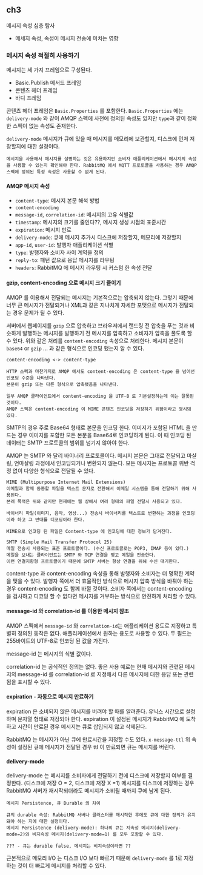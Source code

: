 ## ch3
메시지 속성 심층 탐사
- 메세지 속성, 속성이 메시지 전송에 미치는 영향

### 메시지 속성 적절히 사용하기

메시지는 세 가지 프레임으로 구성된다.
- Basic.Publish 메서드 프레임
- 콘텐츠 헤더 프레임
- 바디 프레임

콘텐츠 헤더 프레임은 `Basic.Properties` 를 포함한다.
`Basic.Properties` 에는 `delivery-mode` 와 같이 AMQP 스펙에 사전에 정의된 속성도 있지만 `type`과 같이 정확한 스펙이 없는 속성도 존재한다.

`delivery-mode`
메시지가 큐에 있을 때 메시지를 메모리에 보관할지, 디스크에 먼저 저장할지에 대한 설정이다.

```
메시지을 사용해서 메시지를 설명하는 것은 유용하지만 소비자 애플리케이션에서 메시지의 속성을 사용할 수 있는지 확인해야 한다. RabbitMQ 에서 MQTT 프로토콜을 사용하는 경우 AMQP 스펙에 정의된 특정 속성은 사용할 수 없게 된다.
```

#### AMQP 메시지 속성
- `content-type`: 메시지 본문 해석 방법
- `content-encoding`
- `message-id`, `correlation-id`: 메시지의 고유 식별값
- `timestamp`: 메시지의 크기를 줄인다??, 메시지 생성 시점의 표준시간
- `expiration`: 메시지 만료
- `delivery-mode`: 큐에 메시지 추가시 디스크에 저장할지, 메모리에 저장할지
- `app-id`, `user-id`: 발행자 애플리케이션 식별
- `type`: 발행자와 소비자 사이 계약을 정의
- `reply-to`: 패턴 값으로 응답 메시지를 라우팅
- `headers`: RabbitMQ 에 메시지 라우팅 시 커스텀 한 속성 전달

#### gzip, content-encoding 으로 메시지 크기 줄이기
AMQP 를 이용해서 전달되는 메시지는 기본적으로는 압축되지 않는다.
그렇기 때문에 너무 큰 메시지가 전달되거나 XML과 같은 지나치게 자세한 포맷으로 메시지가 전달되는 경우 문제가 될 수 있다.

서버에서 웹페이지를 `gzip` 으로 압축하고 브라우저에서 랜드링 전 압축을 푸는 것과 비슷하게 발행하는 메시지를 발행하기 전 메시지를 압축하고 소비자가 압축을 풀도록 할 수 있다.
위와 같은 처리를 `content-encoding` 속성으로 처리한다.
메시지 본문이 `base64` or `gzip` ... 과 같은 형식으로 인코딩 됐는지 알 수 있다.

```
content-encoding <-> content-type

HTTP 스펙과 마찬가지로 AMQP 에서도 content-encoding 은 content-type 을 넘어선 인코딩 수준을 나타낸다.
본문이 gzip 또는 다른 형식으로 압축됐음을 나타낸다.

일부 AMQP 클라이언트에서 content-encoding 을 UTF-8 로 기본설정하는데 이는 잘못된 것이다.
AMQP 스펙은 content-encoding 이 MIME 콘텐츠 인코딩을 저장하기 위함이라고 명시돼 있다.
```

SMTP의 경우 주로 Base64 형태로 본문을 인코딩 한다. 
이미지가 포함된 HTML 을 만드는 경우 이미지를 포함한 모든 본문을 Base64로 인코딩하게 된다.
이 때 인코딩 된 데이터는 SMTP 프로토콜의 범위를 넘기지 않아야 한다.

AMQP 는 SMTP 와 달리 바이너리 프로토콜이다.
메시지 본문은 그대로 전달되고 마샬링, 언마샬링 과정에서 인코딩되거나 변환되지 않는다.
모든 메시지는 프로토콜 위반 걱정 없이 다양한 형식으로 전달될 수 있다.

```
MIME (Multipurpose Internet Mail Extensions)
이메일과 함께 동봉할 파일을 텍스트 문자로 전환해서 이메일 시스템을 통해 전달하기 위해 사용된다.
본래 목적은 위와 같지만 현재에는 웹 상에서 여러 형태의 파일 전달시 사용되고 있다.

바이너리 파일(이미지, 음악, 영상...) 전송시 바이너리를 텍스트로 변환하는 과정을 인코딩이라 하고 그 반대를 디코딩이라 한다.

MIME으로 인코딩 된 파일은 Content-type 에 인코딩에 대한 정보가 담겨진다.
```

```
SMTP (Simple Mail Transfer Protocol 25)
메일 전송시 사용되는 표준 프로토콜이다. (수신 프로토콜로는 POP3, IMAP 등이 있다.)
메일을 보내는 클라이언트는 SMTP 와 TCP 연결을 맺고 메일을 전송한다.
이런 연결지향형 프로토콜이기 때문에 SMTP 서버는 항상 연결을 위해 수신 대기한다.

```

content-type 과 content-encoding 속성을 통해 발행자와 소비자는 더 명확한 계약을 맺을 수 있다.
발행자 쪽에서 더 효율적인 방식으로 메시지 압축 방식을 바꿔야 하는 경우 content-encoding 도 함께 바뀔 것이다.
소비자 쪽에서는 content-encoding 을 검사하고 디코딩 할 수 없다면 메시지를 거부하는 방식으로 안전하게 처리할 수 있다.


#### message-id 와 correlation-id 를 이용한 메시지 참조
AMQP 스펙에서 `message-id` 와 `correlation-id`는 애플리케이션 용도로 지정하고 특별히 정의된 동작은 없다.
애플리케이션에서 원하는 용도로 사용할 수 있다.
두 필드는 255바이트의 UTF-8로 인코딩 된 값을 가진다.

message-id 는 메시지의 식별 값이다.

correlation-id 는 공식적인 정의는 없다.
좋은 사용 예로는 현재 메시지와 관련된 메시지의 message-id 를 correlation-id 로 지정해서 다른 메시지에 대한 응답 또는 관련됨을 표시할 수 있다.


#### expiration - 자동으로 메시지 만료하기
expiration 은 소비되지 않은 메시지를 버려야 할 때를 알려준다.
유닉스 시간으로 설정하며 문자열 형태로 저장되야 한다.
expiration 이 설정된 메시지가 RabbitMQ 에 도착하고 시간이 만료된 경우 메시지는 큐로 삽입되지 않고 삭제된다.

RabbitMQ 는 메시지가 아닌 큐에 만료시간을 지정할 수도 있다. `x-message-ttl`
위 속성이 설정된 큐에 메시지가 전달된 경우 ttl 이 만료되면 큐는 메시지를 버린다.


#### delivery-mode
delivery-mode 는 메시지를 소비자에게 전달하기 전에 디스크에 저장할지 여부를 결정한다. (디스크에 저장 O = 2, 디스크에 저장 X =1)
메시지를 디스크에 저장하는 경우 RabbitMQ 서버가 재시작되더라도 메시지가 소비될 때까지 큐에 남게 된다.

```
메시지 Persistence, 큐 Durable 의 차이

큐의 durable 속성: RabbitMQ 서버나 클러스터를 재시작한 후에도 큐에 대한 정의가 유지돼야 하는 지에 대한 설정이다.
메시지 Persistence (delivery-mode): 하나의 큐는 지속성 메시지(delivery-mode=2)와 비지속성 메시지(delivery-mode=1) 를 모두 포함할 수 있다.

??? - 큐는 durable false, 메시지는 비지속성이라면 ?? 
```

근본적으로 메모리 I/O 는 디스크 I/O 보다 빠르기 때문에 `delivery-mode` 를 1로 지정하는 것이 더 빠르게 메시지를 처리할 수 있다.